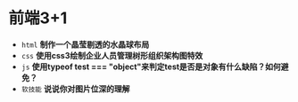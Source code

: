 # 前端3+1
- `html` **制作一个晶莹剔透的水晶球布局**
- `css` **使用css3绘制企业人员管理树形组织架构图特效**
- `js` **使用typeof test === "object"来判定test是否是对象有什么缺陷？如何避免？**
- `软技能` **说说你对图片位深的理解**

